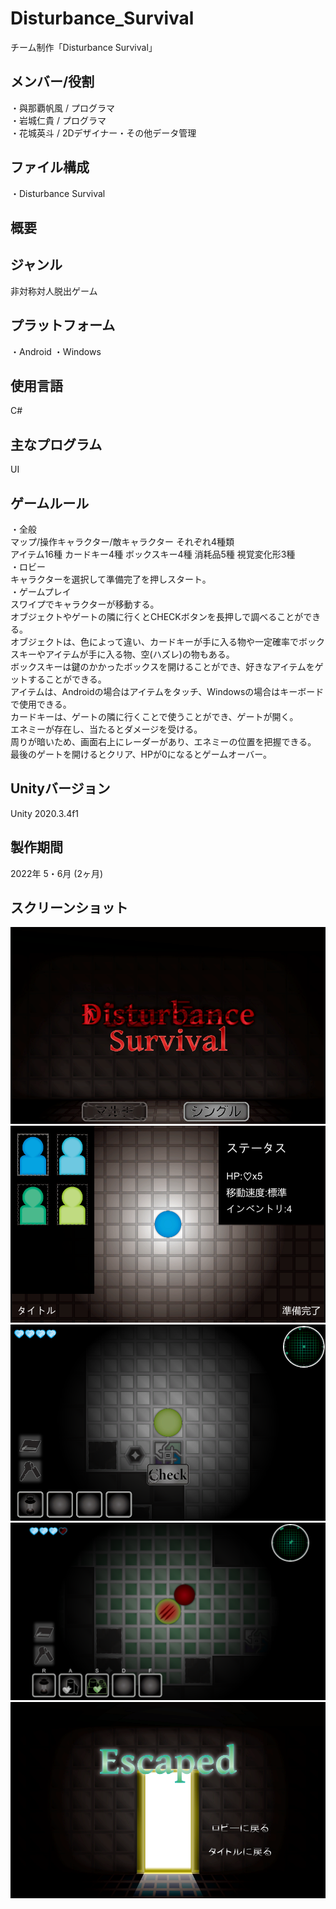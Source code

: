 # Disturbance_Survival
チーム制作「Disturbance Survival」

## メンバー/役割
・與那覇帆風 / プログラマ  
・岩城仁貴 / プログラマ  
・花城英斗 / 2Dデザイナー・その他データ管理  

## ファイル構成
・Disturbance Survival

## 概要

## ジャンル
非対称対人脱出ゲーム

## プラットフォーム
・Android
・Windows

## 使用言語
C#

## 主なプログラム
UI

## ゲームルール  
・全般  
マップ/操作キャラクター/敵キャラクター それぞれ4種類  
アイテム16種 カードキー4種 ボックスキー4種 消耗品5種 視覚変化形3種  
・ロビー  
キャラクターを選択して準備完了を押しスタート。  
・ゲームプレイ  
スワイプでキャラクターが移動する。  
オブジェクトやゲートの隣に行くとCHECKボタンを長押しで調べることができる。  
オブジェクトは、色によって違い、カードキーが手に入る物や一定確率でボックスキーやアイテムが手に入る物、空(ハズレ)の物もある。  
ボックスキーは鍵のかかったボックスを開けることができ、好きなアイテムをゲットすることができる。  
アイテムは、Androidの場合はアイテムをタッチ、Windowsの場合はキーボードで使用できる。  
カードキーは、ゲートの隣に行くことで使うことができ、ゲートが開く。  
エネミーが存在し、当たるとダメージを受ける。  
周りが暗いため、画面右上にレーダーがあり、エネミーの位置を把握できる。  
最後のゲートを開けるとクリア、HPが0になるとゲームオーバー。  

## Unityバージョン
Unity 2020.3.4f1

## 製作期間
2022年 5・6月 (2ヶ月)

## スクリーンショット
![ScreenShot1](https://github.com/itc-c21026/Disturbance_Survival/blob/main/ScreenShot/Title.png)
![ScreenShot2](https://github.com/itc-c21026/Disturbance_Survival/blob/main/ScreenShot/Lobby.png)
![ScreenShot3](https://github.com/itc-c21026/Disturbance_Survival/blob/main/ScreenShot/GamePlay.png)
![ScreenShot4](https://github.com/itc-c21026/Disturbance_Survival/blob/main/ScreenShot/GamePlayWindows.png)
![ScreenShot5](https://github.com/itc-c21026/Disturbance_Survival/blob/main/ScreenShot/WinResult.png)
